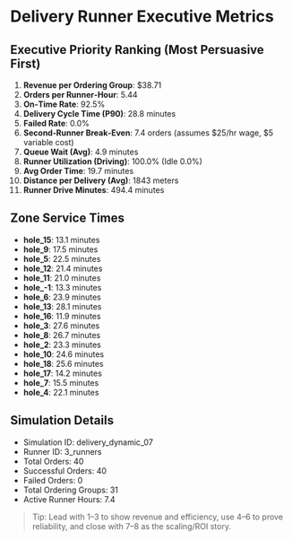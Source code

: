 # Delivery Runner Executive Metrics

## Executive Priority Ranking (Most Persuasive First)
1. **Revenue per Ordering Group**: $38.71
2. **Orders per Runner‑Hour**: 5.44
3. **On‑Time Rate**: 92.5%
4. **Delivery Cycle Time (P90)**: 28.8 minutes
5. **Failed Rate**: 0.0%
6. **Second‑Runner Break‑Even**: 7.4 orders (assumes $25/hr wage, $5 variable cost)
7. **Queue Wait (Avg)**: 4.9 minutes
8. **Runner Utilization (Driving)**: 100.0% (Idle 0.0%)
9. **Avg Order Time**: 19.7 minutes
10. **Distance per Delivery (Avg)**: 1843 meters
11. **Runner Drive Minutes**: 494.4 minutes

## Zone Service Times
- **hole_15**: 13.1 minutes
- **hole_9**: 17.5 minutes
- **hole_5**: 22.5 minutes
- **hole_12**: 21.4 minutes
- **hole_11**: 21.0 minutes
- **hole_-1**: 13.3 minutes
- **hole_6**: 23.9 minutes
- **hole_13**: 28.1 minutes
- **hole_16**: 11.9 minutes
- **hole_3**: 27.6 minutes
- **hole_8**: 26.7 minutes
- **hole_2**: 23.3 minutes
- **hole_10**: 24.6 minutes
- **hole_18**: 25.6 minutes
- **hole_17**: 14.2 minutes
- **hole_7**: 15.5 minutes
- **hole_4**: 22.1 minutes


## Simulation Details
- Simulation ID: delivery_dynamic_07
- Runner ID: 3_runners
- Total Orders: 40
- Successful Orders: 40
- Failed Orders: 0
- Total Ordering Groups: 31
- Active Runner Hours: 7.4

> Tip: Lead with 1–3 to show revenue and efficiency, use 4–6 to prove reliability, and close with 7–8 as the scaling/ROI story.
